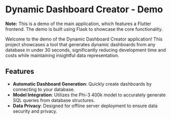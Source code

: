 # Dynamic Dashboard Creator - Demo

**Note:** This is a demo of the main application, which features a Flutter frontend. The demo is built using Flask to showcase the core functionality.

Welcome to the demo of the Dynamic Dashboard Creator application! This project showcases a tool that generates dynamic dashboards from any database in under 30 seconds, significantly reducing development time and costs while maintaining insightful data representation.

## Features

- **Automatic Dashboard Generation**: Quickly create dashboards by connecting to your database.
- **Model Integration**: Utilizes the Phi-3 400k model to accurately generate SQL queries from database structures.
- **Data Privacy**: Designed for offline server deployment to ensure data security and privacy.
